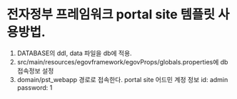 # 전자정부 프레임워크 portal site 템플릿 사용방법.
1. DATABASE의 ddl, data 파일을 db에 적용.
2. src/main/resources/egovframework/egovProps/globals.properties에 db 접속정보 설정
3. domain/pst_webapp 경로로 접속한다.
portal site 어드민 계정 정보
id: admin password: 1
